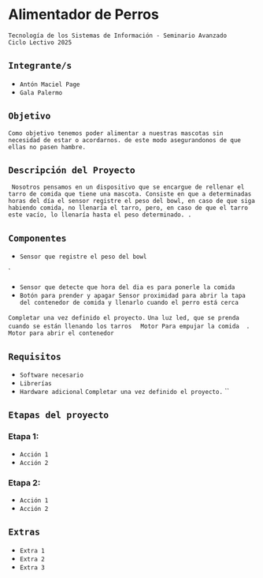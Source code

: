 # **Alimentador de Perros**

`Tecnología de los Sistemas de Información - Seminario Avanzado`  
`Ciclo Lectivo 2025`

## **`Integrante/s`**

- `Antón Maciel Page `  
- `Gala Palermo`

## **`Objetivo`**

`
Como objetivo tenemos poder alimentar a nuestras mascotas sin necesidad de estar o acordarnos. de este modo asegurandonos de que ellas no pasen hambre.
`

## **`Descripción del Proyecto`**

`
Nosotros pensamos en un dispositivo que se encargue de rellenar el tarro de comida que tiene una mascota. Consiste en que a determinadas horas del día el sensor registre el peso del bowl, en caso de que siga habiendo comida, no llenaría el tarro, pero, en caso de que el tarro este vacío, lo llenaría hasta el peso determinado.
.`

## **`Componentes`**

- `Sensor que registre el peso del bowl`  

`  
- `Sensor que detecte que hora del dia es para ponerle la comida
`  
- `Botón para prender y apagar
Sensor proximidad para abrir la tapa del contenedor de comida y llenarlo cuando el perro está cerca`

`Completar una vez definido el proyecto.`
`Una luz led, que se prenda cuando se están llenando los tarros 
`
`Motor Para empujar la comida 
.`
`Motor para abrir el contenedor
`


## **`Requisitos`**

- `Software necesario`  
- `Librerías`  
- `Hardware adicional`
`Completar una vez definido el proyecto.`
``

## **`Etapas del proyecto`**
### Etapa 1:
- `Acción 1`
- `Acción 2`

### Etapa 2:
- `Acción 1`
- `Acción 2`

## **`Extras`**

- `Extra 1`  
- `Extra 2`  
- `Extra 3`
